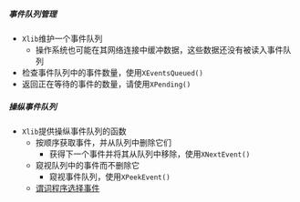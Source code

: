 ##### 事件队列管理

* `Xlib`维护一个事件队列
  * 操作系统也可能在其网络连接中缓冲数据，这些数据还没有被读入事件队列
* 检查事件队列中的事件数量，使用`XEventsQueued()`
* 返回正在等待的事件的数量，请使用`XPending()`

##### 操纵事件队列

* `Xlib`提供操纵事件队列的函数
  * 按顺序获取事件，并从队列中删除它们
    * 获得下一个事件并将其从队列中移除，使用`XNextEvent()`
  * 窥视队列中的事件而不删除它
    * 窥视事件队列，使用`XPeekEvent()`
  * [谓词程序选择事件](./queue/iter.md)

